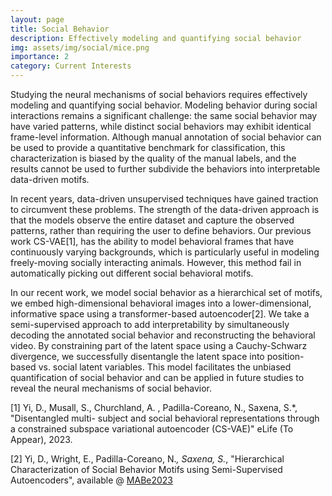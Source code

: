 ```yaml
---
layout: page
title: Social Behavior
description: Effectively modeling and quantifying social behavior
img: assets/img/social/mice.png
importance: 2
category: Current Interests
---
```

Studying the neural mechanisms of social behaviors requires effectively modeling and quantifying social behavior. Modeling behavior during social interactions remains a significant challenge: the same social behavior may have varied patterns, while distinct social behaviors may exhibit identical frame-level information. Although manual annotation of social behavior can be used to provide a quantitative benchmark for classification, this characterization is biased by the quality of the manual labels, and the results cannot be used to further subdivide the behaviors into interpretable data-driven motifs.

In recent years, data-driven unsupervised techniques have gained traction to circumvent these problems. The strength of the data-driven approach is that the models observe the entire dataset and capture the observed patterns, rather than requiring the user to define behaviors. Our previous work CS-VAE[1], has the ability to model behavioral frames that have continuously varying backgrounds, which is particularly useful in modeling freely-moving socially interacting animals. However, this method fail in automatically picking out different social behavioral motifs. 

In our recent work, we model social behavior as a hierarchical set of motifs, we embed high-dimensional behavioral images into a lower-dimensional, informative space using a transformer-based autoencoder[2]. We take a semi-supervised approach to add interpretability by simultaneously decoding the annotated social behavior and reconstructing the behavioral video. By constraining part of the latent space using a Cauchy-Schwarz divergence, we successfully disentangle the latent space into position-based vs. social latent variables. This model facilitates the unbiased quantification of social behavior and can be applied in future studies to reveal the neural mechanisms of social behavior. 

[1] Yi, D., Musall, S., Churchland, A. , Padilla-Coreano, N., Saxena, S.*, "Disentangled multi- subject and social behavioral representations through a constrained subspace variational autoencoder (CS-VAE)" eLife (To Appear), 2023.

[2] Yi, D., Wright, E., Padilla-Coreano, N.*, Saxena, S.*, "Hierarchical Characterization of Social Behavior Motifs using Semi-Supervised Autoencoders", available @ [MABe2023](https://sites.google.com/view/mabe23/accepted-papers)
